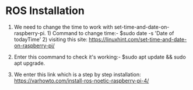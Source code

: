# ROS Installation

1) We need to change the time to work with set-time-and-date-on-raspberry-pi.
		1) Command to change time:- $sudo date -s 'Date of today<space>Time'
		2) visiting this site: https://linuxhint.com/set-time-and-date-on-raspberry-pi/

2) Enter this coommand to check it's working:- $sudo apt update && sudo apt upgrade.

3) We enter this link which is a step by step installation: https://varhowto.com/install-ros-noetic-raspberry-pi-4/
